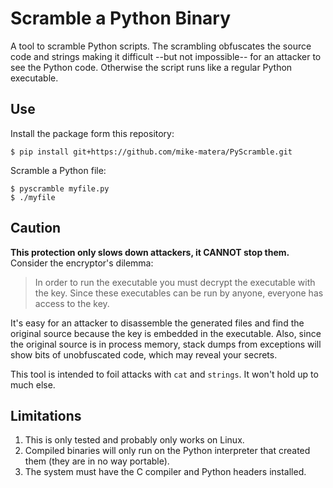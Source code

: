 # Scramble a Python Binary 

A tool to scramble Python scripts. The scrambling obfuscates the source code and strings making it difficult --but not impossible-- for an attacker to see the Python code. Otherwise the script runs like a regular Python executable. 

## Use 

Install the package form this repository: 

```console 
$ pip install git+https://github.com/mike-matera/PyScramble.git
```

Scramble a Python file: 

```console 
$ pyscramble myfile.py 
$ ./myfile 
```

## Caution 

**This protection only slows down attackers, it CANNOT stop them.** Consider the encryptor's dilemma: 

> In order to run the executable you must decrypt the executable with the key. Since these executables can be run by anyone, everyone has access to the key. 

It's easy for an attacker to disassemble the generated files and find the original source because the key is embedded in the executable. Also, since the original source is in process memory, stack dumps from exceptions will show bits of unobfuscated code, which may reveal your secrets. 

This tool is intended to foil attacks with `cat` and `strings`. It won't hold up to much else. 

## Limitations 

1. This is only tested and probably only works on Linux. 
1. Compiled binaries will only run on the Python interpreter that created them (they are in no way portable). 
1. The system must have the C compiler and Python headers installed. 